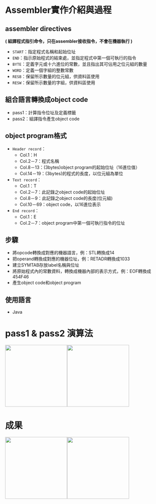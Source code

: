# Assembler實作介紹與過程
## assembler directives
**( 組譯程式指引命令，只在assembler接收指令，不會在機器執行 )**
+ `START`：指定程式名稱和起始位址
+ `END`：指示原始程式的結束處，並指定程式中第一個可執行的指令
+ `BYTE`：定義字元或十六進位的常數，並且指出其可佔用之位元組的數量
+ `WORD`：定義一個字組的整數常數
+ `RESB`：保留所示數量的位元組，供資料區使用
+ `RESW`：保留所示數量的字組，供資料區使用

## 組合語言轉換成object code
+ pass1：計算指令位址及定義標籤
+ pass2：組譯指令產生object code

## object program格式
+ `Header record`：
  - Col.1：H
  - Col.2－7：程式名稱
  - Col.8－13：(3bytes)object program的起始位址（16進位值）
  - Col.14－19：(3bytes)的程式的長度，以位元組為單位
+ `Text record`：
  - Col.1：T
  - Col.2－7：此記錄之object code的起始位址
  - Col.8－9：此記錄之object code的長度(位元組)
  - Col.10－69：object code，以16進位表示
+ `End record`：
  - Col.1：E
  - Col.2－7：object program中第一個可執行指令的位址

## 步驟
+ 將opcode轉換成對應的機器語言，例：STL轉換成14
+ 把operand轉換成對應的機器位址，例：RETADR轉換成1033
+ 建立SYMTAB存放label名稱與位址
+ 將原始程式內的常數資料，轉換成機器內部的表示方式，例：EOF轉換成454F46
+ 產生object code和object program

## 使用語言
+ Java

# pass1 & pass2 演算法
<img src="" width=200><img src="" width=200>

# 成果
<img src="" width=200><img src="" width=200>
